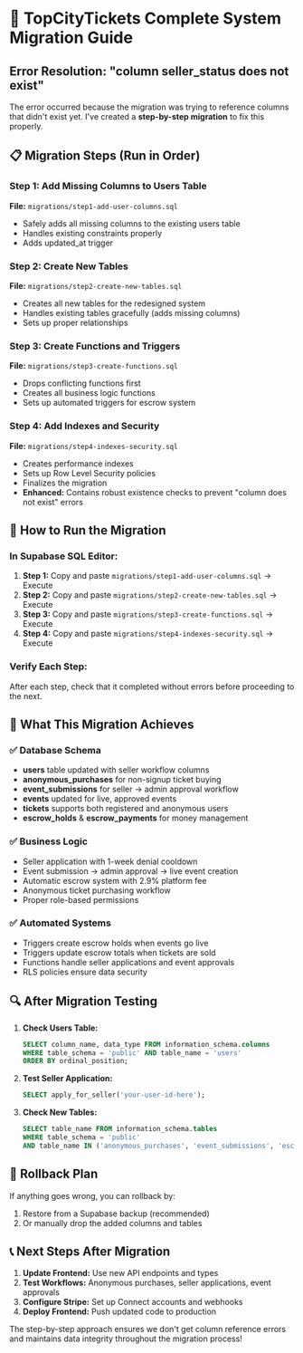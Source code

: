 # 🚀 TopCityTickets Complete System Migration Guide

## Error Resolution: "column seller_status does not exist"

The error occurred because the migration was trying to reference columns that didn't exist yet. I've created a **step-by-step migration** to fix this properly.

## 📋 Migration Steps (Run in Order)

### Step 1: Add Missing Columns to Users Table
**File:** `migrations/step1-add-user-columns.sql`
- Safely adds all missing columns to the existing users table
- Handles existing constraints properly
- Adds updated_at trigger

### Step 2: Create New Tables
**File:** `migrations/step2-create-new-tables.sql`
- Creates all new tables for the redesigned system
- Handles existing tables gracefully (adds missing columns)
- Sets up proper relationships

### Step 3: Create Functions and Triggers
**File:** `migrations/step3-create-functions.sql`
- Drops conflicting functions first
- Creates all business logic functions
- Sets up automated triggers for escrow system

### Step 4: Add Indexes and Security
**File:** `migrations/step4-indexes-security.sql`
- Creates performance indexes
- Sets up Row Level Security policies
- Finalizes the migration
- **Enhanced:** Contains robust existence checks to prevent "column does not exist" errors

## 🔧 How to Run the Migration

### In Supabase SQL Editor:

1. **Step 1:** Copy and paste `migrations/step1-add-user-columns.sql` → Execute
2. **Step 2:** Copy and paste `migrations/step2-create-new-tables.sql` → Execute  
3. **Step 3:** Copy and paste `migrations/step3-create-functions.sql` → Execute
4. **Step 4:** Copy and paste `migrations/step4-indexes-security.sql` → Execute

### Verify Each Step:
After each step, check that it completed without errors before proceeding to the next.

## 🎯 What This Migration Achieves

### ✅ Database Schema
- **users** table updated with seller workflow columns
- **anonymous_purchases** for non-signup ticket buying
- **event_submissions** for seller → admin approval workflow
- **events** updated for live, approved events
- **tickets** supports both registered and anonymous users
- **escrow_holds** & **escrow_payments** for money management

### ✅ Business Logic
- Seller application with 1-week denial cooldown
- Event submission → admin approval → live event creation
- Automatic escrow system with 2.9% platform fee
- Anonymous ticket purchasing workflow
- Proper role-based permissions

### ✅ Automated Systems
- Triggers create escrow holds when events go live
- Triggers update escrow totals when tickets are sold
- Functions handle seller applications and event approvals
- RLS policies ensure data security

## 🔍 After Migration Testing

1. **Check Users Table:**
   ```sql
   SELECT column_name, data_type FROM information_schema.columns 
   WHERE table_schema = 'public' AND table_name = 'users' 
   ORDER BY ordinal_position;
   ```

2. **Test Seller Application:**
   ```sql
   SELECT apply_for_seller('your-user-id-here');
   ```

3. **Check New Tables:**
   ```sql
   SELECT table_name FROM information_schema.tables 
   WHERE table_schema = 'public' 
   AND table_name IN ('anonymous_purchases', 'event_submissions', 'escrow_holds');
   ```

## 🚨 Rollback Plan

If anything goes wrong, you can rollback by:
1. Restore from a Supabase backup (recommended)
2. Or manually drop the added columns and tables

## 📞 Next Steps After Migration

1. **Update Frontend:** Use new API endpoints and types
2. **Test Workflows:** Anonymous purchases, seller applications, event approvals
3. **Configure Stripe:** Set up Connect accounts and webhooks
4. **Deploy Frontend:** Push updated code to production

The step-by-step approach ensures we don't get column reference errors and maintains data integrity throughout the migration process!
